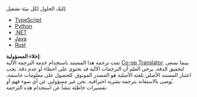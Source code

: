 <!--
CO_OP_TRANSLATOR_METADATA:
{
  "original_hash": "4117a42f3e7baae859515f7b8b911e56",
  "translation_date": "2025-08-18T13:46:24+00:00",
  "source_file": "03-GettingStarted/01-first-server/solution/README.md",
  "language_code": "ar"
}
-->
إليك الحلول لكل بيئة تشغيل:

- [TypeScript](./typescript/README.md)  
- [Python](./python/README.md)  
- [.NET](./dotnet/README.md)  
- [Java](./java/README.md)  
- [Rust](./rust/README.md)  

**إخلاء المسؤولية**:  
تمت ترجمة هذا المستند باستخدام خدمة الترجمة الآلية [Co-op Translator](https://github.com/Azure/co-op-translator). بينما نسعى لتحقيق الدقة، يرجى العلم أن الترجمات الآلية قد تحتوي على أخطاء أو عدم دقة. يجب اعتبار المستند الأصلي بلغته الأصلية هو المصدر الموثوق. للحصول على معلومات حاسمة، يُوصى بالاستعانة بترجمة بشرية احترافية. نحن غير مسؤولين عن أي سوء فهم أو تفسيرات خاطئة تنشأ عن استخدام هذه الترجمة.